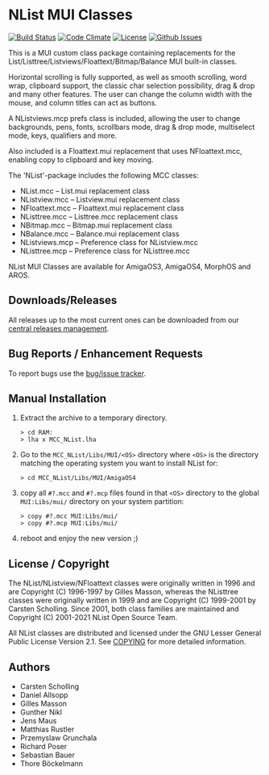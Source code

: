 # NList MUI Classes

[![Build Status](https://travis-ci.org/amiga-mui/nlist.svg?branch=master)](https://travis-ci.org/amiga-mui/nlist) [![Code Climate](https://codeclimate.com/github/amiga-mui/nlist/badges/gpa.svg)](https://codeclimate.com/github/amiga-mui/nlist) [![License](http://img.shields.io/:license-lgpl2-blue.svg?style=flat)](http://www.gnu.org/licenses/lgpl-2.1.html) [![Github Issues](http://githubbadges.herokuapp.com/amiga-mui/nlist/issues.svg)](https://github.com/amiga-mui/nlist/issues)

This is a MUI custom class package containing replacements for the
List/Listtree/Listviews/Floattext/Bitmap/Balance MUI built-in classes.

Horizontal scrolling is fully supported, as well as smooth scrolling,
word wrap, clipboard support, the classic char selection possibility,
drag & drop and many other features. The user can change the column
width with the mouse, and column titles can act as buttons.

A NListviews.mcp prefs class is included, allowing the user to change
backgrounds, pens, fonts, scrollbars mode, drag & drop mode, multiselect
mode, keys, qualifiers and more.

Also included is a Floattext.mui replacement that uses NFloattext.mcc,
enabling copy to clipboard and key moving.

The 'NList'-package includes the following MCC classes:

* NList.mcc – List.mui replacement class
* NListview.mcc – Listview.mui replacement class
* NFloattext.mcc – Floattext.mui replacement class
* NListtree.mcc – Listtree.mcc replacement class
* NBitmap.mcc – Bitmap.mui replacement class
* NBalance.mcc – Balance.mui replacement class
* NListviews.mcp – Preference class for NListview.mcc
* NListtree.mcp – Preference class for NListtree.mcc

NList MUI Classes are available for AmigaOS3, AmigaOS4, MorphOS and AROS.

## Downloads/Releases

All releases up to the most current ones can be downloaded from our
[central releases management](https://github.com/amiga-mui/nlist/releases).

## Bug Reports / Enhancement Requests

To report bugs use the [bug/issue tracker](https://github.com/amiga-mui/nlist/issues).

## Manual Installation

1. Extract the archive to a temporary directory.
   ```
   > cd RAM:
   > lha x MCC_NList.lha
   ```

2. Go to the `MCC_NList/Libs/MUI/<OS>` directory where `<OS>` is the directory
   matching the operating system you want to install NList for:
   ```
   > cd MCC_NList/Libs/MUI/AmigaOS4
   ```

3. copy all `#?.mcc` and `#?.mcp` files found in that `<OS>` directory to the
   global `MUI:Libs/mui/` directory on your system partition:
   ```
   > copy #?.mcc MUI:Libs/mui/
   > copy #?.mcp MUI:Libs/mui/
   ```

4. reboot and enjoy the new version ;)

## License / Copyright

The NList/NListview/NFloattext classes were originally written in 1996
and are Copyright (C) 1996-1997 by Gilles Masson, whereas the NListtree
classes were originally written in 1999 and are Copyright (C) 1999-2001
by Carsten Scholling. Since 2001, both class families are maintained and
Copyright (C) 2001-2021 NList Open Source Team.

All NList classes are distributed and licensed under the GNU Lesser General
Public License Version 2.1. See [COPYING](COPYING) for more detailed information.

## Authors

* Carsten Scholling
* Daniel Allsopp
* Gilles Masson
* Gunther Nikl
* Jens Maus
* Matthias Rustler
* Przemyslaw Grunchala
* Richard Poser
* Sebastian Bauer
* Thore Böckelmann
